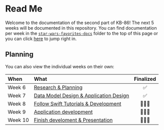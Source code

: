 # Read Me

Welcome to the documentation of the second part of KB-86! The next 5 weeks will be documented in this repository. You can find documentation per week in the [`star-wars-favorites-docs`](https://github.com/mwdossantos/kb-86/tree/master/star-wars-favorites-docs) folder to the top of this page or you can click [here](https://github.com/mwdossantos/kb-86/blob/master/star-wars-favorites-docs/week-6-research-and-planning.md) to jump right in.

## Planning

You can also view the individual weeks on their own:

| When | What | Finalized |
| :--- | :--- | :---: |
| Week 6 | [Research & Planning](https://github.com/mwdossantos/kb-86/blob/master/star-wars-favorites-docs/week-6-research-and-planning.md) | ✅ |
| Week 7 | [Data Model Design & Application Design](https://github.com/mwdossantos/kb-86/blob/master/star-wars-favorites-docs/week-7-data-model-design-and-application-design.md) | ✅ |
| Week 8 | [Follow Swift Tutorials & Development](https://github.com/mwdossantos/kb-86/blob/master/star-wars-favorites-docs/week-8-follow-swift-tutorials-and-development.md) | 🧑🏻‍💻 |
| Week 9 | [Application development](https://github.com/mwdossantos/kb-86/blob/master/star-wars-favorites-docs/week-9-application-development.md) | 🧑🏻‍💻 |
| Week 10 | [Finish develoment & Presentation](https://github.com/mwdossantos/kb-86/blob/master/star-wars-favorites-docs/week-10-finish-development-and-presentation.md) | 🧑🏻‍💻 |

